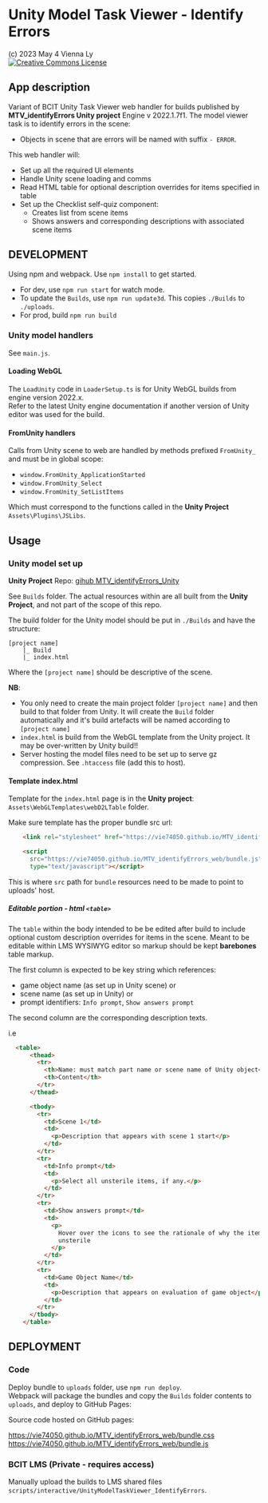# Unity Model Task Viewer - Identify Errors #

(c) 2023 May 4 Vienna Ly  
[![Creative Commons License](https://i.creativecommons.org/l/by-nc-sa/4.0/88x31.png)](http://creativecommons.org/licenses/by-nc-sa/4.0/)

## App description ##

Variant of BCIT Unity Task Viewer web handler for builds published by **MTV_identifyErrors Unity project** Engine v 2022.1.7f1.  The model viewer task is to identify errors in the scene:

- Objects in scene that are errors will be named with suffix `- ERROR`.

This web handler will:

- Set up all the required UI elements
- Handle Unity scene loading and comms
- Read HTML table for optional description overrides for items specified in table
- Set up the Checklist self-quiz component:
  - Creates list from scene items
  - Shows answers and corresponding descriptions with associated scene items

## DEVELOPMENT ##

Using npm and webpack. Use `npm install` to get started.

- For dev, use `npm run start` for watch mode.
- To update the `Builds`, use `npm run update3d`.  This copies `./Builds` to `./uploads`.
- For prod, build `npm run build`

### Unity model handlers ###

See `main.js`.  

#### Loading WebGL ####

The `LoadUnity` code in `LoaderSetup.ts` is for Unity WebGL builds from engine version 2022.x.  
Refer to the latest Unity engine documentation if another version of Unity editor was used for the build.

#### FromUnity handlers ####

Calls from Unity scene to web are handled by methods prefixed `FromUnity_` and must be in global scope:

- `window.FromUnity_ApplicationStarted`
- `window.FromUnity_Select`
- `window.FromUnity_SetListItems`

Which must correspond to the functions called in the **Unity Project** `Assets\Plugins\JSLibs`.

## Usage ##

### Unity model set up ###

**Unity Project** Repo: [gihub MTV_identifyErrors_Unity](https://github.com/vie74050/MTV_identifyErrors_Unity)

See `Builds` folder.  The actual resources within are all built from the **Unity Project**, and not part of the scope of this repo.

The build folder for the Unity model should be put in `./Builds` and have the structure:

```text
[project name]
    |_ Build
    |_ index.html
```

Where the `[project name]` should be descriptive of the scene.

**NB**:

- You only need to create the main project folder `[project name]` and then build to that folder from Unity.  It will create the `Build` folder automatically and it's build artefacts will be named according to `[project name]`
- `index.html` is build from the WebGL template from the Unity project.  It may be over-written by Unity build!!
- Server hosting the model files need to be set up to serve gz compression.  See `.htaccess` file (add this to host).

#### Template index.html ####

Template for the `index.html` page is in the **Unity project**: `Assets\WebGLTemplates\webD2LTable` folder.  

Make sure template has the proper bundle src url:

```html
    <link rel="stylesheet" href="https://vie74050.github.io/MTV_identifyErrors_web/bundle.css" />

    <script 
      src="https://vie74050.github.io/MTV_identifyErrors_web/bundle.js"
      type="text/javascript"></script> 
```

This is where `src` path for `bundle` resources need to be made to point to uploads' host.

##### Editable portion - html `<table>` #####

The `table` within the body intended to be be edited after build to include optional custom description overrides for items in the scene. Meant to be editable within LMS WYSIWYG editor so markup should be kept **barebones** table markup.

The first column is expected to be key string which references:

- game object name (as set up in Unity scene) or
- scene name (as set up in Unity) or
- prompt identifiers: `Info prompt`, `Show answers prompt`

The second column are the corresponding description texts.

i.e

```html
  <table>
      <thead>
        <tr>
          <th>Name: must match part name or scene name of Unity object</th>
          <th>Content</th>
        </tr>
      </thead>

      <tbody>
        <tr>
          <td>Scene 1</td>
          <td>
            <p>Description that appears with scene 1 start</p>
          </td>
        </tr>
        <tr>
          <td>Info prompt</td>
          <td>
            <p>Select all unsterile items, if any.</p>
          </td>
        </tr>
        <tr>
          <td>Show answers prompt</td>
          <td>
            <p>
              Hover over the icons to see the rationale of why the item is
              unsterile
            </p>
          </td>
        </tr>
        <tr>
          <td>Game Object Name</td>
          <td>
            <p>Description that appears on evaluation of game object</p>
          </td>
        </tr>
      </tbody>
    </table>
```

## DEPLOYMENT ##

### Code ###

Deploy bundle to `uploads` folder, use `npm run deploy`.  
Webpack will package the bundles and copy the `Builds` folder contents to `uploads`, and deploy to GitHub Pages:

Source code hosted on GitHub pages:

<https://vie74050.github.io/MTV_identifyErrors_web/bundle.css>
<https://vie74050.github.io/MTV_identifyErrors_web/bundle.js>

### BCIT LMS (Private - requires access) ###

Manually upload the builds to LMS shared files `scripts/interactive/UnityModelTaskViewer_IdentifyErrors`.
